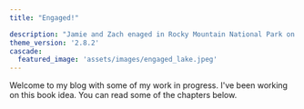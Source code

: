 ```yaml
---
title: "Engaged!"

description: "Jamie and Zach enaged in Rocky Mountain National Park on September 30th, 2023."
theme_version: '2.8.2'
cascade:
  featured_image: 'assets/images/engaged_lake.jpeg'
---
```

Welcome to my blog with some of my work in progress. I've been working on this book idea. You can read some of the chapters below.
